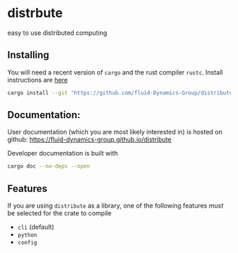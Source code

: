 # distrbute

easy to use distributed computing

## Installing

You will need a recent version of `cargo` and the rust compiler `rustc`. Install instructions are [here](https://www.rust-lang.org/tools/install)

```bash
cargo install --git "https://github.com/fluid-Dynamics-Group/distribute" --force
```

## Documentation:

User documentation (which you are most likely interested in) is hosted on github: https://fluid-dynamics-group.github.io/distribute

Developer documentation is built with

```bash
cargo doc --no-deps --open
```

## Features

If you are using `distribute` as a library, one of the following features *must* be selected for the crate to compile

* `cli` (default)
* `python` 
* `config`
